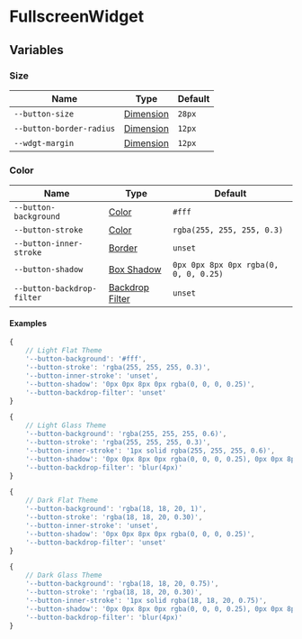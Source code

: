 # FullscreenWidget

## Variables

### Size

| Name | Type | Default |
| ---- | ---- | ------- |
| `--button-size` | [Dimension](https://developer.mozilla.org/en-US/docs/Web/CSS/dimension) | `28px` |
| `--button-border-radius` | [Dimension](https://developer.mozilla.org/en-US/docs/Web/CSS/dimension) | `12px` |
| `--wdgt-margin` | [Dimension](https://developer.mozilla.org/en-US/docs/Web/CSS/dimension) | `12px` |

### Color

| Name | Type | Default |
| ---- | ---- | ------- |
| `--button-background` | [Color](https://developer.mozilla.org/en-US/docs/Web/CSS/color_value) | `#fff` |
| `--button-stroke` | [Color](https://developer.mozilla.org/en-US/docs/Web/CSS/color_value) | `rgba(255, 255, 255, 0.3)` |
| `--button-inner-stroke` | [Border](https://developer.mozilla.org/en-US/docs/Web/CSS/border) | `unset` |
| `--button-shadow` | [Box Shadow](https://developer.mozilla.org/en-US/docs/Web/CSS/box-shadow) | `0px 0px 8px 0px rgba(0, 0, 0, 0.25)` |
| `--button-backdrop-filter` | [Backdrop Filter](https://developer.mozilla.org/en-US/docs/Web/CSS/backdrop-filter) | `unset` |

#### Examples

```js
{
    // Light Flat Theme
    '--button-background': '#fff',
    '--button-stroke': 'rgba(255, 255, 255, 0.3)',
    '--button-inner-stroke': 'unset',
    '--button-shadow': '0px 0px 8px 0px rgba(0, 0, 0, 0.25)',
    '--button-backdrop-filter': 'unset'
}
```

```js
{
    // Light Glass Theme
    '--button-background': 'rgba(255, 255, 255, 0.6)',
    '--button-stroke': 'rgba(255, 255, 255, 0.3)',
    '--button-inner-stroke': '1px solid rgba(255, 255, 255, 0.6)',
    '--button-shadow': '0px 0px 8px 0px rgba(0, 0, 0, 0.25), 0px 0px 8px 0px rgba(0, 0, 0, 0.1) inset',
    '--button-backdrop-filter': 'blur(4px)'
}
```

```js
{
    // Dark Flat Theme
    '--button-background': 'rgba(18, 18, 20, 1)',
    '--button-stroke': 'rgba(18, 18, 20, 0.30)',
    '--button-inner-stroke': 'unset',
    '--button-shadow': '0px 0px 8px 0px rgba(0, 0, 0, 0.25)',
    '--button-backdrop-filter': 'unset'
}
```

```js
{
    // Dark Glass Theme
    '--button-background': 'rgba(18, 18, 20, 0.75)',
    '--button-stroke': 'rgba(18, 18, 20, 0.30)',
    '--button-inner-stroke': '1px solid rgba(18, 18, 20, 0.75)',
    '--button-shadow': '0px 0px 8px 0px rgba(0, 0, 0, 0.25), 0px 0px 8px 0px rgba(0, 0, 0, 0.1) inset',
    '--button-backdrop-filter': 'blur(4px)'
}
```

